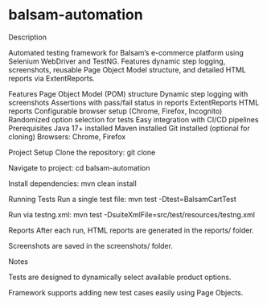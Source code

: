 # balsam-automation

Description

Automated testing framework for Balsam’s e-commerce platform using Selenium WebDriver and TestNG. Features dynamic step logging, screenshots, reusable Page Object Model structure, and detailed HTML reports via ExtentReports.

Features
Page Object Model (POM) structure
Dynamic step logging with screenshots
Assertions with pass/fail status in reports
ExtentReports HTML reports
Configurable browser setup (Chrome, Firefox, Incognito)
Randomized option selection for tests
Easy integration with CI/CD pipelines
Prerequisites
Java 17+ installed
Maven installed
Git installed (optional for cloning)
Browsers: Chrome, Firefox

Project Setup
Clone the repository:
git clone <repository-url>


Navigate to project:
cd balsam-automation


Install dependencies:
mvn clean install

Running Tests
Run a single test file:
mvn test -Dtest=BalsamCartTest


Run via testng.xml:
mvn test -DsuiteXmlFile=src/test/resources/testng.xml

Reports
After each run, HTML reports are generated in the reports/ folder.

Screenshots are saved in the screenshots/ folder.

Notes

Tests are designed to dynamically select available product options.

Framework supports adding new test cases easily using Page Objects.
